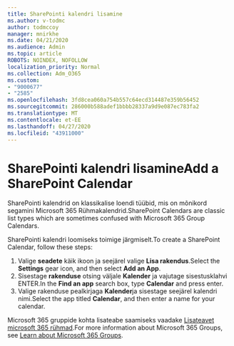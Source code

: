 ```yaml
---
title: SharePointi kalendri lisamine
ms.author: v-todmc
author: todmccoy
manager: mnirkhe
ms.date: 04/21/2020
ms.audience: Admin
ms.topic: article
ROBOTS: NOINDEX, NOFOLLOW
localization_priority: Normal
ms.collection: Adm_O365
ms.custom:
- "9000677"
- "2585"
ms.openlocfilehash: 3fd8cea060a754b557c64ecd314487e359b56452
ms.sourcegitcommit: 286000b588adef1bbbb28337a9d9e087ec783fa2
ms.translationtype: MT
ms.contentlocale: et-EE
ms.lasthandoff: 04/27/2020
ms.locfileid: "43911000"
---
```

# <a name="add-a-sharepoint-calendar"></a><span data-ttu-id="afe02-102">SharePointi kalendri lisamine</span><span class="sxs-lookup"><span data-stu-id="afe02-102">Add a SharePoint Calendar</span></span>

<span data-ttu-id="afe02-103">SharePointi kalendrid on klassikalise loendi tüübid, mis on mõnikord segamini Microsoft 365 Rühmakalendrid.</span><span class="sxs-lookup"><span data-stu-id="afe02-103">SharePoint Calendars are classic list types which are sometimes confused with Microsoft 365 Group Calendars.</span></span>
 
<span data-ttu-id="afe02-104">SharePointi kalendri loomiseks toimige järgmiselt.</span><span class="sxs-lookup"><span data-stu-id="afe02-104">To create a SharePoint Calendar, follow these steps:</span></span>
 
1.  <span data-ttu-id="afe02-105">Valige **seadete** käik ikoon ja seejärel valige **Lisa rakendus**.</span><span class="sxs-lookup"><span data-stu-id="afe02-105">Select the **Settings** gear icon, and then select **Add an App**.</span></span>
2.  <span data-ttu-id="afe02-106">Sisestage **rakenduse** otsing väljale **Kalender** ja vajutage sisestusklahvi ENTER.</span><span class="sxs-lookup"><span data-stu-id="afe02-106">In the **Find an app** search box, type **Calendar** and press enter.</span></span>
3.  <span data-ttu-id="afe02-107">Valige rakenduse pealkirjaga **Kalender**ja sisestage seejärel kalendri nimi.</span><span class="sxs-lookup"><span data-stu-id="afe02-107">Select the app titled **Calendar**, and then enter a name for your calendar.</span></span>

<span data-ttu-id="afe02-108">Microsoft 365 gruppide kohta lisateabe saamiseks vaadake [Lisateavet microsoft 365 rühmad](https://support.office.com/article/Learn-about-Office-365-groups-b565caa1-5c40-40ef-9915-60fdb2d97fa2).</span><span class="sxs-lookup"><span data-stu-id="afe02-108">For more information about Microsoft 365 Groups, see [Learn about Microsoft 365 Groups](https://support.office.com/article/Learn-about-Office-365-groups-b565caa1-5c40-40ef-9915-60fdb2d97fa2).</span></span>

